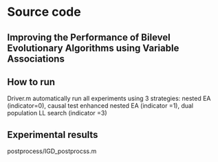 # Source code 

## Improving the Performance of Bilevel Evolutionary Algorithms using Variable Associations


## How to run 

Driver.m  automatically run all experiments using 3 strategies: nested EA (indicator=0), causal test enhanced nested EA (indicator =1), dual population LL search (indicator =3)

## Experimental results

postprocess/IGD_postprocss.m
